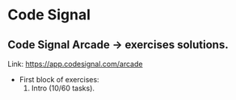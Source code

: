 # Code Signal

## Code Signal Arcade -> exercises solutions.

Link: https://app.codesignal.com/arcade

- First block of exercises:
  1.  Intro (10/60 tasks).
